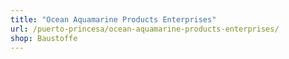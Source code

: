 ```yaml
---
title: "Ocean Aquamarine Products Enterprises"
url: /puerto-princesa/ocean-aquamarine-products-enterprises/
shop: Baustoffe
---
```

